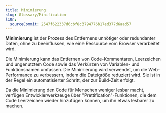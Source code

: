 ```yaml
---
title: Minimierung
slug: Glossary/Minification
l10n:
  sourceCommit: 2547f622337d6cbf8c3794776b17ed377d6aad57
---
```


**Minimierung** ist der Prozess des Entfernens unnötiger oder redundanter Daten, ohne zu beeinflussen, wie eine Ressource vom Browser verarbeitet wird.

Die Minimierung kann das Entfernen von Code-Kommentaren, Leerzeichen und ungenutztem Code sowie das Verkürzen von Variablen- und Funktionsnamen umfassen. Die Minimierung wird verwendet, um die Web-Performance zu verbessern, indem die Dateigröße reduziert wird. Sie ist in der Regel ein automatisierter Schritt, der zur Build-Zeit erfolgt.

Da die Minimierung den Code für Menschen weniger lesbar macht, verfügen Entwicklerwerkzeuge über "Prettification"-Funktionen, die dem Code Leerzeichen wieder hinzufügen können, um ihn etwas lesbarer zu machen.
